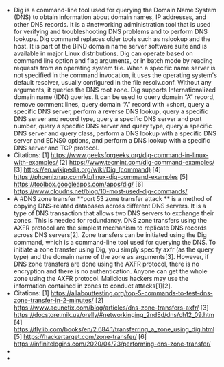 - Dig is a command-line tool used for querying the Domain Name System (DNS) to obtain information about domain names, IP addresses, and other DNS records. It is a #networking administration tool that is used for verifying and troubleshooting DNS problems and to perform DNS lookups. Dig command replaces older tools such as nslookup and the host. It is part of the BIND domain name server software suite and is available in major Linux distributions. Dig can operate based on command line option and flag arguments, or in batch mode by reading requests from an operating system file. When a specific name server is not specified in the command invocation, it uses the operating system's default resolver, usually configured in the file resolv.conf. Without any arguments, it queries the DNS root zone. Dig supports Internationalized domain name (IDN) queries. It can be used to query domain “A” record, remove comment lines, query domain “A” record with +short, query a specific DNS server, perform a reverse DNS lookup, query a specific DNS server and record type, query a specific DNS server and port number, query a specific DNS server and query type, query a specific DNS server and query class, perform a DNS lookup with a specific DNS server and EDNS0 options, and perform a DNS lookup with a specific DNS server and TCP protocol.
- Citations:
  [1] https://www.geeksforgeeks.org/dig-command-in-linux-with-examples/
  [2] https://www.tecmint.com/dig-command-examples/
  [3] https://en.wikipedia.org/wiki/Dig_(command)
  [4] https://phoenixnap.com/kb/linux-dig-command-examples
  [5] https://toolbox.googleapps.com/apps/dig/
  [6] https://www.cloudns.net/blog/10-most-used-dig-commands/
- A #DNS zone transfer **port 53 zone transfer attack ** is a method of copying DNS-related databases across different DNS servers. It is a type of DNS transaction that allows two DNS servers to exchange their zones. This is needed for redundancy. DNS zone transfers using the AXFR protocol are the simplest mechanism to replicate DNS records across DNS servers[2]. Zone transfers can be initiated using the Dig command, which is a command-line tool used for querying the DNS. To initiate a zone transfer using Dig, you simply specify axfr (as the query type) and the domain name of the zone as arguments[3]. However, if DNS zone transfers are done using the AXFR protocol, there is no encryption and there is no authentication. Anyone can get the whole zone using the AXFR protocol. Malicious hackers may use the information contained in zones to conduct attacks[1][2].
- Citations:
  [1] https://allabouttesting.org/top-5-commands-to-test-dns-zone-transfer-in-2-minutes/
  [2] https://www.acunetix.com/blog/articles/dns-zone-transfers-axfr/
  [3] https://docstore.mik.ua/orelly/#networkinging_2ndEd/dns/ch12_09.htm
  [4] https://flylib.com/books/en/2.684.1/transferring_a_zone_using_dig.html
  [5] https://hackertarget.com/zone-transfer/
  [6] https://infinitelogins.com/2020/04/23/performing-dns-zone-transfer/
-
-